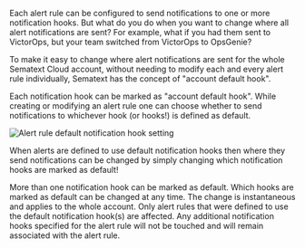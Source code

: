 Each alert rule can be configured to send notifications to one or more
notification hooks.  But what do you do when you want to change where
all alert notifications are sent?  For example, what if you had them
sent to VictorOps, but your team switched from VictorOps to OpsGenie?

To make it easy to change where alert notifications are sent for the
whole Sematext Cloud account, without needing to modify each and every
alert rule individually, Sematext has the concept of "account default
hook".

Each notification hook can be marked as "account default hook".  While
creating or modifying an alert rule one can choose whether to send
notifications to whichever hook (or hooks!) is defined as default.

<img alt="Alert rule default notification hook setting"
src="../../images/alerts/alert-rule-default-hook.png"
title="Alert rule default notification hook setting">

When alerts are defined to use default notification hooks then where
they send notifications can be changed by simply changing which
notification hooks are marked as default!

More than one notification hook can be marked as default.  Which hooks
are marked as default can be changed at any time.  The change is
instantaneous and applies to the whole account.  Only alert rules that
were defined to use the default notification hook(s) are affected.
Any additional notification hooks specified for the alert rule will
not be touched and will remain associated with the alert rule.
